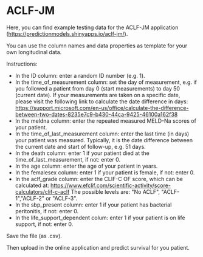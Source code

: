# ACLF-JM

Here, you can find example testing data for the ACLF-JM application (https://predictionmodels.shinyapps.io/aclf-jm/).

You can use the column names and data properties as template for your own longitudinal data.

Instructions:
- In the ID column: enter a random ID number (e.g. 1).
- In the time_of_measurement column: set the day of measurement, e.g. if you followed a patient from day 0 (start measurements) to day 50 (current date). 
If your measurements are taken on a specific date, please visit the following link to calculate the date difference in days: https://support.microsoft.com/en-us/office/calculate-the-difference-between-two-dates-8235e7c9-b430-44ca-9425-46100a162f38
- In the meldna column: enter the repeated measured MELD-Na scores of your patient.
- In the time_of_last_measurement column: enter the last time (in days) your patient was measured. Typically, it is the date difference between the current date and start of follow-up, e.g. 51 days.
- In the death column: enter 1 if your patient died at the time_of_last_measurement, if not: enter 0.
- In the age column: enter the age of your patient in years.
- In the femalesex column: enter 1 if your patient is female, if not: enter 0.
- In the aclf_grade column: enter the CLIF-C OF score, which can be calculated at: https://www.efclif.com/scientific-activity/score-calculators/clif-c-aclf
The possible levels are: "No ACLF", "ACLF-1","ACLF-2" or "ACLF-3".
- In the sbp_present column: enter 1 if your patient has bacterial peritonitis, if not: enter 0.
- In the life_support_dependent colum: enter 1 if your patient is on life support, if not: enter 0.

Save the file (as .csv).

Then upload in the online application and predict survival for you patient.
